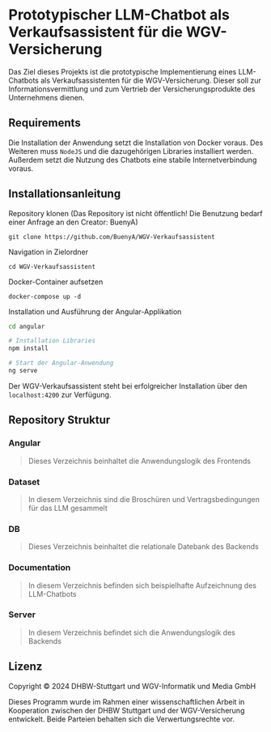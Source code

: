 # Prototypischer LLM-Chatbot als Verkaufsassistent für die WGV-Versicherung
Das Ziel dieses Projekts ist die prototypische Implementierung eines LLM-Chatbots als Verkaufsassistenten für die WGV-Versicherung. Dieser soll zur Informationsvermittlung und zum Vertrieb der Versicherungsprodukte des Unternehmens dienen.

## Requirements
Die Installation der Anwendung setzt die Installation von Docker voraus. Des Weiteren muss `NodeJS` und die dazugehörigen Libraries installiert werden. Außerdem setzt die Nutzung des Chatbots eine stabile Internetverbindung voraus.

## Installationsanleitung
Repository klonen (Das Repository ist nicht öffentlich! Die Benutzung bedarf einer Anfrage an den Creator: BuenyA)
~~~
git clone https://github.com/BuenyA/WGV-Verkaufsassistent
~~~
Navigation in Zielordner
~~~
cd WGV-Verkaufsassistent
~~~
Docker-Container aufsetzen
~~~
docker-compose up -d
~~~
Installation und Ausführung der Angular-Applikation
~~~zsh
cd angular

# Installation Libraries
npm install

# Start der Angular-Anwendung
ng serve
~~~

Der WGV-Verkaufsassistent steht bei erfolgreicher Installation über den `localhost:4200` zur Verfügung.

## Repository Struktur
### Angular
> Dieses Verzeichnis beinhaltet die Anwendungslogik des Frontends

### Dataset
> In diesem Verzeichnis sind die Broschüren und Vertragsbedingungen für das LLM gesammelt

### DB
> Dieses Verzeichnis beinhaltet die relationale Datebank des Backends

### Documentation
> In diesem Verzeichnis befinden sich beispielhafte Aufzeichnung des LLM-Chatbots

### Server
> In diesem Verzeichnis befindet sich die Anwendungslogik des Backends

## Lizenz
Copyright © 2024 DHBW-Stuttgart und WGV-Informatik und Media GmbH

Dieses Programm wurde im Rahmen einer wissenschaftlichen Arbeit in Kooperation zwischen der DHBW Stuttgart und der WGV-Versicherung entwickelt. Beide Parteien behalten sich die Verwertungsrechte vor.
